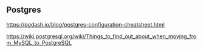 ## Postgres

<https://pgdash.io/blog/postgres-configuration-cheatsheet.html>

<https://wiki.postgresql.org/wiki/Things_to_find_out_about_when_moving_from_MySQL_to_PostgreSQL>
